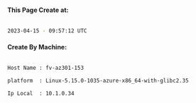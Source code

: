 
   
#### This Page Create at:

```bash

2023-04-15 - 09:57:12 UTC

```

#### Create By Machine:

```bash

Host Name : fv-az301-153

platform  : Linux-5.15.0-1035-azure-x86_64-with-glibc2.35

Ip Local  : 10.1.0.34

```


